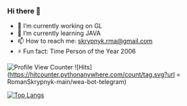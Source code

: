 ### Hi there 👋

- 🔭 I’m currently working on GL
- 🌱 I’m currently learning JAVA
- 📫 How to reach me: skrypnyk.rma@gmail.com
- ⚡ Fun fact: Time Person of the Year 2006


![Profile View Counter](https://komarev.com/ghpvc/?username=RomanSkrypnyk-main)
![Hits](https://hitcounter.pythonanywhere.com/count/tag.svg?url = RomanSkrypnyk-main/wea-bot-telegram)

[![Top Langs](https://github-readme-stats.vercel.app/api/top-langs/?username=RomanSkrypnyk-main&layout=compact)](https://github.com/RomanSkrypnyk-main)


